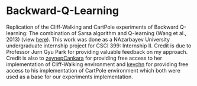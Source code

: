 # Backward-Q-Learning
Replication of the Cliff-Walking and CartPole experiments of Backward Q-learning: The combination of Sarsa algorithm and
Q-learning (Wang et al., 2013) (view [here](https://pdf.sciencedirectassets.com/271095/1-s2.0-S0952197613X00089/1-s2.0-S0952197613001176/main.pdf?X-Amz-Security-Token=IQoJb3JpZ2luX2VjEAoaCXVzLWVhc3QtMSJHMEUCIGQ7OGCZP8TtADWrXIOoPgsV6sHWMqoySCbvtQxoY1yFAiEAgllbGajj5I3lWa%2FJXXx0nqTVzDnlq27vNnRf%2BLc9mzkqvQMI0v%2F%2F%2F%2F%2F%2F%2F%2F%2F%2FARADGgwwNTkwMDM1NDY4NjUiDPoSORaAnDmDo9YECSqRAyBd3gzL7KRu9ZSE5g9b4QNONqe3JZqNbtOmHzu6ZIPvGowmqy1MBv3PeNtD2G08Ep6wsgWWx5IvA8BMa8EecB%2FG889tlWTOXHDuOQzokRSNgLBEGVwM7zwcUWN1cZqIZcjKDcTU%2BzKFH4fXk2JQH5DC8%2Bf1GUWQrl79x2VdK9SXW3L1GunS3IPHy1Xr1FP55hpIGVuTbPrx6k3WXdGHx96kMUmaFvDllt%2Bd8z6GrHb4SGlZqbKhgmcSFjGLSAQI8J0ZBdIp%2FzhIjMNCtPb35zGRmdwYlQyDV9zsfesUgUdo1rQFAntoJ1CRm0zTcS7fdGxrOUVsBhGNz9fo78yx%2BzCbKWMOb3zHVxuvOC8D3lBXs9%2FTfK17QmWWlm1mKkdKFJoNA5M6nHwOSbzl4XFQp46tjQFpNGuptR7RL%2BTLm5nwB%2FbpkdvzqkeCCsIhHeej1%2F8Mhn5YPkuzWsksrfi%2BXDAZGHT2akz1UJ83msSwu%2BrOthD96LbZnOOXInamaY25drrYcMOrNa8iIJ27wQGU7Z%2F5MJ2Ur%2FkFOusBSfXZtNi7pybzVydLq%2B4jbPc5kLqTrruBEUA3oHXJottkm2I9dRRqjxDSkdRc9SmReoyKbKg87O28MhXpasyWP5GU8G%2BkPDzu%2BrCmSF8DMBixfKN1dg9WIYiV1VLNq2YtidRSB6ahSQ26i6KWrBZdMBwXUbn2NIlnbMkHLNbNXFegvew%2FWoPVIMrWpwRYJVFmMCoR%2FWaGEY3SusbEV4mUlhdWzsE3V0%2FGknRBKJ02PAqeclTu9Ok%2F20fSSe6a9U8V5hemOjbikCdbfpB%2Bl4B7FYxKBGiMRrw4UihbrgNB4NjId4ad8qJGTS1hNg%3D%3D&X-Amz-Algorithm=AWS4-HMAC-SHA256&X-Amz-Date=20200806T101556Z&X-Amz-SignedHeaders=host&X-Amz-Expires=300&X-Amz-Credential=ASIAQ3PHCVTYUTZ4RSDL%2F20200806%2Fus-east-1%2Fs3%2Faws4_request&X-Amz-Signature=d12242db35d360223c677f0b37b404aca84503f44f157850f9a3d92f232e1e3d&hash=5f46a4ed03873542f8bccf541597731f7ba1a65efcb71854448dbfdc250b6f23&host=68042c943591013ac2b2430a89b270f6af2c76d8dfd086a07176afe7c76c2c61&pii=S0952197613001176&tid=spdf-ca3e70c0-8244-431e-ab72-4124d5c0c8f6&sid=c3f99cc419b8264dee8803e50bfe22072d00gxrqb&type=client)).
This work was done as a NAzarbayev University undergraduate internship project for CSCI 399: Internship II. Credit is due to Professor Jurn Gyu Park for providing valuable feedback on my approach. Credit is also to [zeynepCankara](https://github.com/zeynepCankara/Cliff-Walking-Solution) for providing free access to her implementation of Cliff-Walking environment and [kevchn](https://github.com/kevchn/qlearn-cartpole) for providing free access to his implementation of CartPole environment which both were used as a base for our experiments implementation.
